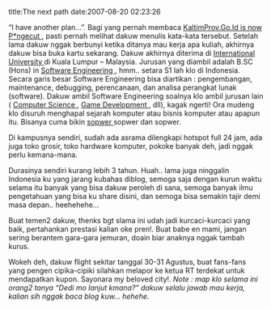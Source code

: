 title:The next path
date:2007-08-20 02:23:26

&#8220;I have another plan&#8230;&#8221;. Bagi yang pernah membaca
<a href="http://kecebongsoft.wordpress.com/2007/08/08/kaltimprovgoid-is-now-pngecut/">
 KaltimProv.Go.Id is now P*ngecut
</a>
, pasti pernah melihat dakuw menulis kata-kata tersebut. Setelah lama dakuw nggak berbunyi ketika ditanya mau kerja apa kuliah, akhirnya dakuw bisa buka kartu sekarang. Dakuw akhirnya diterima di
<a href="http://www.intimal.edu.my/">
 International University
</a>
di Kuala Lumpur &#8211; Malaysia. Jurusan yang diambil adalah B.SC (Hons) in
<a href="http://en.wikipedia.org/wiki/Software_engineering">
 Software Engineering
</a>
, hmm.. setara S1 lah klo di Indonesia. Secara garis besar Software Engineering bisa diartikan : pengembangan, maintenance, debugging, perencanaan, dan analisa perangkat lunak (software). Dakuw ambil Software Engineering soalnya klo ambil jurusan lain (
<a href="http://en.wikipedia.org/wiki/Computer_science">
 Computer Science
</a>
,
<a href="http://en.wikipedia.org/wiki/Game">
 Game Development
</a>
, dll), kagak ngerti! Ora mudeng klo disuruh menghapal sejarah komputer atau bisnis komputer atau apapun itu. Bisanya cuma bikin
<a href="http://en.wikipedia.org/wiki/Software">
 sopwer
</a>
sopwer dan sopwer.

Di kampusnya sendiri, sudah ada asrama dilengkapi hotspot full 24 jam, ada juga toko grosir, toko hardware komputer, pokoke banyak deh, jadi nggak perlu kemana-mana.

Durasinya sendiri kurang lebih 3 tahun. Huah.. lama juga ninggalin Indonesia ku yang jarang kubahas diblog, semoga saja dengan kurun waktu selama itu banyak yang bisa dakuw peroleh di sana, semoga banyak ilmu pengetahuan yang bisa ku share disini, dan semoga bisa semakin tajir demi masa depan.. heehehehe&#8230;

Buat temen2 dakuw, thenks bgt slama ini udah jadi kurcaci-kurcaci yang baik, pertahankan prestasi kalian oke pren!. Buat babe en mami, jangan sering berantem gara-gara jemuran, doain biar anaknya nggak tambah kurus.

Wokeh deh, dakuw flight sekitar tanggal 30-31 Agustus, buat fans-fans yang pengen cipika-cipiki silahkan melapor ke ketua RT terdekat untuk mendapatkan kupon. Sayonara my beloved city!.
<em>
 Note : map klo selama ini orang2 tanya &#8220;Dedi mo lanjut kmana?&#8221; dakuw selalu jawab mau kerja, kalian sih nggak baca blog kuw&#8230; hehehe.
</em>